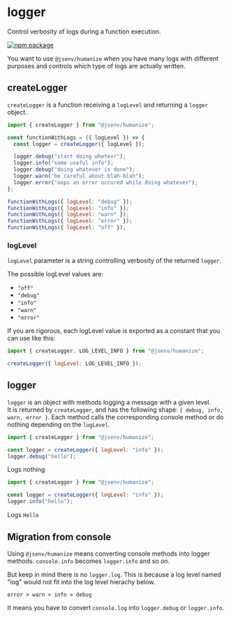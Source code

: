 # logger

Control verbosity of logs during a function execution.

[![npm package](https://img.shields.io/npm/v/@jsenv/humanize.svg?logo=npm&label=package)](https://www.npmjs.com/package/@jsenv/humanize)

You want to use `@jsenv/humanize` when you have many logs with different purposes and controls which type of logs are actually written.

## createLogger

`createLogger` is a function receiving a `logLevel` and returning a `logger` object.

```js
import { createLogger } from "@jsenv/humanize";

const functionWithLogs = ({ logLevel }) => {
  const logger = createLogger({ logLevel });

  logger.debug("start doing whetevr");
  logger.info("some useful info");
  logger.debug("doing whatever is done");
  logger.warn("be careful about blah-blah");
  logger.error("oops an error occured while doing whatever");
};

functionWithLogs({ logLevel: "debug" });
functionWithLogs({ logLevel: "info" });
functionWithLogs({ logLevel: "warn" });
functionWithLogs({ logLevel: "error" });
functionWithLogs({ logLevel: "off" });
```

### logLevel

`logLevel` parameter is a string controlling verbosity of the returned `logger`.

The possible logLevel values are:

- `"off"`
- `"debug"`
- `"info"`
- `"warn"`
- `"error"`

If you are rigorous, each logLevel value is exported as a constant that you can use like this:

```js
import { createLogger, LOG_LEVEL_INFO } from "@jsenv/humanize";

createLogger({ logLevel: LOG_LEVEL_INFO });
```

## logger

`logger` is an object with methods logging a message with a given level.<br />
It is returned by `createLogger`, and has the following shape: `{ debug, info, warn, error }`. Each method calls the corresponding console method or do nothing depending on the `logLevel`.

```js
import { createLogger } from "@jsenv/humanize";

const logger = createLogger({ logLevel: "info" });
logger.debug("hello");
```

Logs nothing

```js
import { createLogger } from "@jsenv/humanize";

const logger = createLogger({ logLevel: "info" });
logger.info("hello");
```

Logs `Hello`

## Migration from console

Using `@jsenv/humanize` means converting console methods into logger methods. `console.info` becomes `logger.info` and so on.

But keep in mind there is no `logger.log`. This is because a log level named "log" would not fit into the log level hierachy below.

```
error > warn > info > debug
```

It means you have to convert `console.log` into `logger.debug` or `logger.info`.
